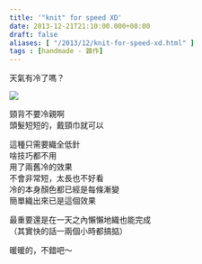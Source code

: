 ```yaml
---
title: '"knit" for speed XD'
date: 2013-12-21T21:10:00.000+08:00
draft: false
aliases: [ "/2013/12/knit-for-speed-xd.html" ]
tags : [handmade - 雜作]
---
```


天氣有冷了嗎？  

![](/images/knitforspeed.jpg)

頸背不要冷親啊  
頭髮短短的，戴頸巾就可以

  

這種只需要織全低針  
啥技巧都不用  
用了兩舊冷的效果  
不會非常短，太長也不好看  
冷的本身顏色都已經是每條漸變  
簡單織出來已是這個效果

  

最重要還是在一天之內懶懶地織也能完成  
（其實快的話一兩個小時都搞掂）

暖暖的，不錯吧～
